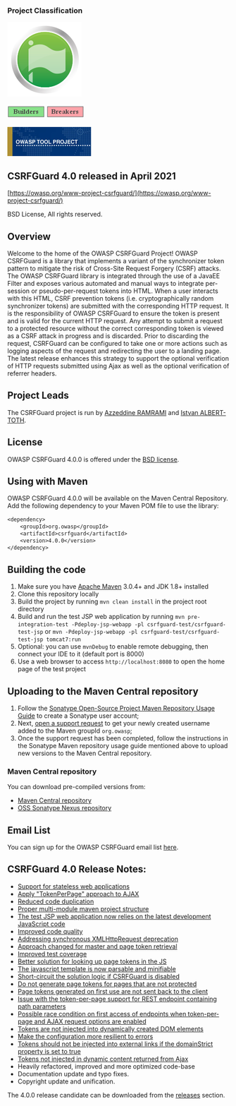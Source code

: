 ### Project Classification

![Flagship Project](assets/images/mature_projects.png)

![Builders](assets/images/owasp_builders_small.png)
![Breakers](assets/images/owasp_breakers_small.png)

![Tool Project](assets/images/owasp_tool_project.png)

## CSRFGuard 4.0 released in April 2021

[https://owasp.org/www-project-csrfguard/](https://owasp.org/www-project-csrfguard/)

BSD License, All rights reserved.

## Overview

Welcome to the home of the OWASP CSRFGuard Project! OWASP CSRFGuard is a library that implements a variant of the synchronizer token pattern to mitigate the risk of Cross-Site Request Forgery (CSRF) attacks. The OWASP CSRFGuard library is integrated through the use of a JavaEE Filter and exposes various automated and manual ways to integrate per-session or pseudo-per-request tokens into HTML. When a user interacts with this HTML, CSRF prevention tokens (i.e. cryptographically random synchronizer tokens) are submitted with the corresponding HTTP request. It is the responsibility of OWASP CSRFGuard to ensure the token is present and is valid for the current HTTP request. Any attempt to submit a request to a protected resource without the correct corresponding token is viewed as a CSRF attack in progress and is discarded. Prior to discarding the request, CSRFGuard can be configured to take one or more actions such as logging aspects of the request and redirecting the user to a landing page. The latest release enhances this strategy to support the optional verification of HTTP requests submitted using Ajax as well as the optional verification of referrer headers.

## Project Leads

The CSRFGuard project is run by [Azzeddine RAMRAMI](mailto:azzeddine.ramrami@owasp.org) and [Istvan ALBERT-TOTH](mailto:istvan.alberttoth@owasp.org).

## License

OWASP CSRFGuard 4.0.0 is offered under the [BSD license](http://www.opensource.org/licenses/bsd-license.php).

## Using with Maven
OWASP CSRFGuard 4.0.0 will be available on the Maven Central Repository. Add the following dependency to your Maven POM file to use the library:

```maven
<dependency>
    <groupId>org.owasp</groupId>
    <artifactId>csrfguard</artifactId>
    <version>4.0.0</version>
</dependency>
```

## Building the code

1. Make sure you have [Apache Maven](http://maven.apache.org/) 3.0.4+ and JDK 1.8+ installed
2. Clone this repository locally
3. Build the project by running ```mvn clean install``` in the project root directory
4. Build and run the test JSP web application by running ```mvn pre-integration-test -Pdeploy-jsp-webapp -pl csrfguard-test/csrfguard-test-jsp``` or ```mvn -Pdeploy-jsp-webapp -pl csrfguard-test/csrfguard-test-jsp tomcat7:run```
5. Optional: you can use ```mvnDebug``` to enable remote debugging, then connect your IDE to it (default port is 8000)
6. Use a web browser to access ```http://localhost:8080``` to open the home page of the test project

## Uploading to the Maven Central repository

1. Follow the [Sonatype Open-Source Project Maven Repository Usage Guide](https://docs.sonatype.org/display/Repository/Sonatype+OSS+Maven+Repository+Usage+Guide) to create a Sonatype user account;
2. Next, [open a support request](https://issues.sonatype.org/browse/OSSRH) to get your newly created username added to the Maven groupId ```org.owasp```;
3. Once the support request has been completed, follow the instructions in the Sonatype Maven repository usage guide mentioned above to upload new versions to the Maven Central repository.

### Maven Central repository

You can download pre-compiled versions from:

* [Maven Central repository](https://search.maven.org/search?q=csrfguard)
* [OSS Sonatype Nexus repository](https://oss.sonatype.org/#nexus-search;gav~~csrfguard~~~)

## Email List

You can sign up for the OWASP CSRFGuard email list [here](https://groups.google.com/a/owasp.org/g/csrfguard-project).

## CSRFGuard 4.0 Release Notes:

* [Support for stateless web applications](https://github.com/aramrami/OWASP-CSRFGuard/issues/122)
* [Apply "TokenPerPage" approach to AJAX](https://github.com/aramrami/OWASP-CSRFGuard/issues/123)
* [Reduced code duplication](https://github.com/aramrami/OWASP-CSRFGuard/issues/127)
* [Proper multi-module maven project structure](https://github.com/aramrami/OWASP-CSRFGuard/issues/128)
* [The test JSP web application now relies on the latest development JavaScript code](https://github.com/aramrami/OWASP-CSRFGuard/issues/133)
* [Improved code quality](https://github.com/aramrami/OWASP-CSRFGuard/issues/134)
* [Addressing synchronous XMLHttpRequest deprecation](https://github.com/aramrami/OWASP-CSRFGuard/issues/137)
* [Approach changed for master and page token retrieval](https://github.com/aramrami/OWASP-CSRFGuard/issues/139)
* [Improved test coverage](https://github.com/aramrami/OWASP-CSRFGuard/issues/140)
* [Better solution for looking up page tokens in the JS](https://github.com/aramrami/OWASP-CSRFGuard/issues/141)
* [The javascript template is now parsable and minifiable](https://github.com/aramrami/OWASP-CSRFGuard/issues/142)
* [Short-circuit the solution logic if CSRFGuard is disabled](https://github.com/aramrami/OWASP-CSRFGuard/issues/143)
* [Do not generate page tokens for pages that are not protected](https://github.com/aramrami/OWASP-CSRFGuard/issues/144)
* [Page tokens generated on first use are not sent back to the client](https://github.com/aramrami/OWASP-CSRFGuard/issues/145)
* [Issue with the token-per-page support for REST endpoint containing path parameters](https://github.com/aramrami/OWASP-CSRFGuard/issues/146)
* [Possible race condition on first access of endpoints when token-per-page and AJAX request options are enabled](https://github.com/aramrami/OWASP-CSRFGuard/issues/147)
* [Tokens are not injected into dynamically created DOM elements ](https://github.com/aramrami/OWASP-CSRFGuard/issues/148)
* [Make the configuration more resilient to errors](https://github.com/aramrami/OWASP-CSRFGuard/issues/149)
* [Tokens should not be injected into external links if the domainStrict property is set to true](https://github.com/aramrami/OWASP-CSRFGuard/issues/150)
* [Tokens not injected in dynamic content returned from Ajax](https://github.com/aramrami/OWASP-CSRFGuard/issues/151)
* Heavily refactored, improved and more optimized code-base
* Documentation update and typo fixes.
* Copyright update and unification.

The 4.0.0 release candidate can be downloaded from the [releases](https://github.com/OWASP/www-project-csrfguard/releases) section.



